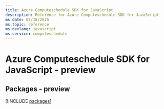 ```yaml
---
title: Azure Computeschedule SDK for JavaScript
description: Reference for Azure Computeschedule SDK for JavaScript
ms.date: 02/18/2025
ms.topic: reference
ms.devlang: javascript
ms.service: computeschedule
---
```

# Azure Computeschedule SDK for JavaScript - preview
## Packages - preview
[!INCLUDE [packages](computeschedule-index.md)]